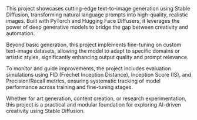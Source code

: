 This project showcases cutting-edge text-to-image generation using Stable Diffusion, transforming natural language prompts into high-quality, realistic images. Built with PyTorch and Hugging Face Diffusers, it leverages the power of deep generative models to bridge the gap between creativity and automation.

Beyond basic generation, this project implements fine-tuning on custom text-image datasets, allowing the model to adapt to specific domains or artistic styles, significantly enhancing output quality and prompt relevance.

To monitor and guide improvements, the project includes evaluation simulations using FID (Fréchet Inception Distance), Inception Score (IS), and Precision/Recall metrics, ensuring systematic tracking of model performance across training and fine-tuning stages.

Whether for art generation, content creation, or research experimentation, this project is a practical and modular foundation for exploring AI-driven creativity using Stable Diffusion.
